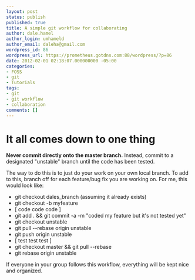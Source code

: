 ```yaml
---
layout: post
status: publish
published: true
title: A simple git workflow for collaborating
author: dale.hamel
author_login: umhameld
author_email: daleha@gmail.com
wordpress_id: 86
wordpress_url: https://prometheus.gotdns.com:88/wordpress/?p=86
date: 2012-02-01 02:18:07.000000000 -05:00
categories:
- FOSS
- git
- Tutorials
tags:
- git
- git workflow
- collaboration
comments: []
---
```

<h1>It all comes down to one thing</h1>

<p><strong> Never commit directly onto the master branch.</strong>
Instead, commit to a designated "unstable" branch until the code has been tested.</p>

<p>The way to do this is to just do your work on your own local branch. To add to this, branch off for each feature/bug fix you are working on. For me, this would look like:</p>

<ul>
<li>git checkout dales_branch (assuming it already exists)</li>
<li>git checkout -b myfeature</li>
<li>[ code code code ]</li>
<li>git add . &amp;&amp; git commit -a -m "coded my feature but it's not tested yet"</li>
<li>git checkout unstable</li>
<li>git pull --rebase origin unstable</li>
<li>git push origin unstable</li>
<li>[ test test test ]</li>
<li>git checkout master &amp;&amp; git pull --rebase</li>
<li>git rebase origin unstable</li>
</ul>

<p>If everyone in your group follows this workflow, everything will be kept nice and organized.</p>
